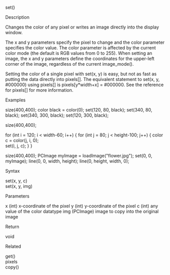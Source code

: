 

set()

Description

Changes the color of any pixel or writes an image directly into the display window.

The x and y parameters specify the pixel to change and the color parameter specifies the color value. The color parameter is affected by the current color mode (the default is RGB values from 0 to 255). When setting an image, the x and y parameters define the coordinates for the upper-left corner of the image, regardless of the current image_mode().

Setting the color of a single pixel with set(x, y) is easy, but not as fast as putting the data directly into pixels[]. The equivalent statement to set(x, y, #000000) using pixels[] is pixels[y*width+x] = #000000. See the reference for pixels[] for more information.

Examples

size(400,400);
color black = color(0);
set(120, 80, black);
set(340, 80, black);
set(340, 300, black);
set(120, 300, black);

size(400,400);

for (int i = 120; i < width-60; i++) {
  for (int j = 80; j < height-100; j++) {
    color c = color(j, i, 0);    
    set(i, j, c);
  }
}

size(400,400);
PCImage myImage = loadImage("flower.jpg");
set(0, 0, myImage);
line(0, 0, width, height);
line(0, height, width, 0);

Syntax

set(x, y, c)	
set(x, y, img)	

Parameters

x	(int)	x-coordinate of the pixel
y	(int)	y-coordinate of the pixel
c	(int)	any value of the color datatype
img	(PCImage)	image to copy into the original image

Return

void	

Related

get()	
pixels	
copy()	